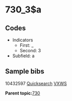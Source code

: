 # 730\_3$a

## Codes

-   Indicators
    -   First: \_
    -   Second: 3
-   Subfield: a

## Sample bibs

10432597 [Quicksearch](https://search.library.yale.edu/catalog/10432597) [VXWS](http://prodorbis.library.yale.edu:7014/vxws/GetHoldingsService?bibId=10432597)

**Parent topic:**[730](../../tags/730/730.md)

